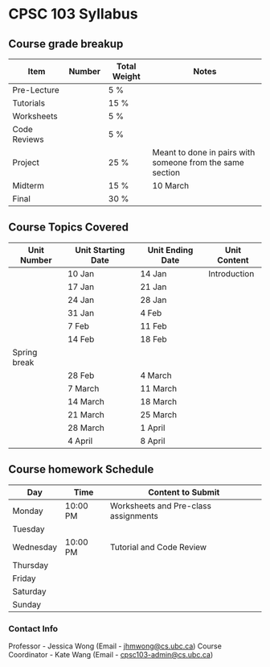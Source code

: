 # CPSC 103 Syllabus

## Course grade breakup

| Item         | Number | Total Weight | Notes                                                     |
| ------------ | ------ | ------------ | --------------------------------------------------------- |
| Pre-Lecture  |        | 5 %          |                                                           |
| Tutorials    |        | 15 %         |                                                           |
| Worksheets   |        | 5 %          |                                                           |
| Code Reviews |        | 5 %          |                                                           |
| Project      |        | 25 %         | Meant to done in pairs with someone from the same section |
| Midterm      |        | 15 %         | 10 March                                                  |
| Final        |        | 30 %         |                                                           |


## Course Topics Covered

| Unit Number  | Unit Starting Date | Unit Ending Date | Unit Content |
| ------------ | ------------------ | ---------------- | ------------ |
|              | 10 Jan             | 14 Jan           | Introduction | 
|              | 17 Jan             | 21 Jan           |              |
|              | 24 Jan             | 28 Jan           |              |
|              | 31 Jan             | 4 Feb            |              |
|              | 7 Feb              | 11 Feb           |              |
|              | 14 Feb             | 18 Feb           |              |
| Spring break |                    |                  |              |
|              | 28 Feb             | 4 March          |              |
|              | 7 March            | 11 March         |              |
|              | 14 March           | 18 March         |              |
|              | 21 March           | 25 March         |              |
|              | 28 March           | 1 April          |              |
|              | 4 April            | 8 April          |              |




## Course homework Schedule
| Day       | Time     | Content to Submit                    |
| --------- | -------- | ------------------------------------ |
| Monday    | 10:00 PM | Worksheets and Pre-class assignments |
| Tuesday   |          |                                      |
| Wednesday | 10:00 PM | Tutorial and Code Review             |
| Thursday  |          |                                      |
| Friday    |          |                                      |
| Saturday  |          |                                      |
| Sunday    |          |                                      |


### Contact Info

Professor - Jessica Wong (Email - jhmwong@cs.ubc.ca)
Course Coordinator - Kate Wang (Email - cpsc103-admin@cs.ubc.ca)

